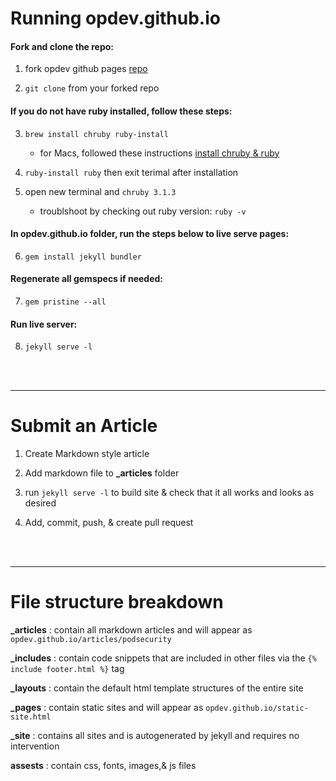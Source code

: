 # Running opdev.github.io

#### Fork and clone the repo:
1. fork opdev github pages [repo](https://github.com/opdev/opdev.github.io)

2. `git clone` from your forked repo

#### If you do not have ruby installed, follow these steps:
3. `brew install chruby ruby-install`
    - for Macs, followed these instructions [install chruby & ruby](https://stackoverflow.com/questions/51126403/you-dont-have-write-permissions-for-the-library-ruby-gems-2-3-0-directory-ma)

4. `ruby-install ruby` then exit terimal after installation

5. open new terminal and `chruby 3.1.3`
    - troublshoot by checking out ruby version: `ruby -v`
#### In opdev.github.io folder, run the steps below to live serve pages:
6. `gem install jekyll bundler`

#### Regenerate all gemspecs if needed:
7. `gem pristine --all`

#### Run live server:
8. `jekyll serve -l`

<br></br>

---
# Submit an Article

1. Create Markdown style article

2. Add markdown file to **_articles** folder

3. run `jekyll serve -l` to build site & check that it all works and looks as desired

4. Add, commit, push, & create pull request

<br></br>

---
# File structure breakdown

**_articles** : contain all markdown articles and will appear as `opdev.github.io/articles/podsecurity`

**_includes** : contain code snippets that are included in other files via the `{% include footer.html %}` tag

**_layouts** : contain the default html template structures of the entire site

**_pages** : contain static sites and will appear as `opdev.github.io/static-site.html`

**_site** : contains all sites and is autogenerated by jekyll and requires no intervention

**assests** : contain css, fonts, images,& js files
